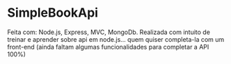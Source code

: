 # SimpleBookApi
Feita com: Node.js, Express, MVC, MongoDb.
Realizada com intuito de treinar e aprender sobre api em node.js...
quem quiser completa-la com um front-end (ainda faltam algumas funcionalidades para completar a API 100%) 
